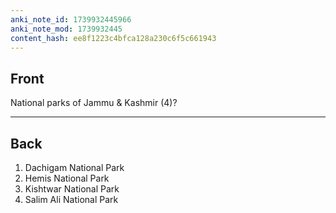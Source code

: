 ```yaml
---
anki_note_id: 1739932445966
anki_note_mod: 1739932445
content_hash: ee8f1223c4bfca128a230c6f5c661943
---
```


## Front

National parks of Jammu & Kashmir (4)?

<hr/>

## Back

1. Dachigam National Park  
2. Hemis National Park  
3. Kishtwar National Park  
4. Salim Ali National Park